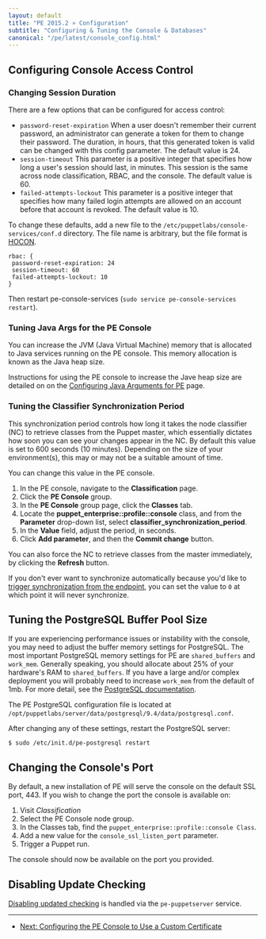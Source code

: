 ```yaml
---
layout: default
title: "PE 2015.2 » Configuration"
subtitle: "Configuring & Tuning the Console & Databases"
canonical: "/pe/latest/console_config.html"
---
```


## Configuring Console Access Control

### Changing Session Duration

There are a few options that can be configured for access control:

- `password-reset-expiration`  When a user doesn't remember their current password, an administrator can generate a token for them to change their password. The duration, in hours, that this generated token is valid can be changed with this config parameter. The default value is 24.
- `session-timeout`  This parameter is a positive integer that specifies how long a user's session should last, in minutes. This session is the same across node classification, RBAC, and the console. The default value is 60.
- `failed-attempts-lockout`  This parameter is a positive integer that specifies how many failed login attempts are allowed on an account before that account is revoked. The default value is 10.

To change these defaults, add a new file to the `/etc/puppetlabs/console-services/conf.d` directory. The file name is arbitrary, but the file format is [HOCON](https://github.com/typesafehub/config#using-hocon-the-json-superset).

    rbac: {
     password-reset-expiration: 24
     session-timeout: 60
     failed-attempts-lockout: 10
    }

Then restart pe-console-services (`sudo service pe-console-services restart`).

### Tuning Java Args for the PE Console

You can increase the JVM (Java Virtual Machine) memory that is allocated to Java services running on the PE console. This memory allocation is known as the Java heap size.

Instructions for using the PE console to increase the Jave heap size are detailed on on the [Configuring Java Arguments for PE](./config_java_args.html#pe-console-services) page.

### Tuning the Classifier Synchronization Period

This synchronization period controls how long it takes the node classifier (NC) to retrieve classes from the Puppet master, which essentially dictates how soon you can see your changes appear in the NC. By default this value is set to 600 seconds (10 minutes). Depending on the size of your environment(s), this may or may not be a suitable amount of time.

You can change this value in the PE console.

1. In the PE console, navigate to the **Classification** page.
2. Click the **PE Console** group.
3. In the **PE Console** group page, click the **Classes** tab.
4. Locate the **puppet_enterprise::profile::console** class, and from the **Parameter** drop-down list, select **classifier_synchronization_period**.
5. In the **Value** field, adjust the period, in seconds.
6. Click **Add parameter**, and then the **Commit change** button.

You can also force the NC to retrieve classes from the master immediately, by clicking the **Refresh** button.

If you don't ever want to synchronize automatically because you'd like to [trigger synchronization from the endpoint](./nc_update_classes.html#update-classes-endpoint), you can set the value to `0` at which point it will never synchronize.

## Tuning the PostgreSQL Buffer Pool Size

If you are experiencing performance issues or instability with the console, you may need to adjust the buffer memory settings for PostgreSQL. The most important PostgreSQL memory settings for PE are `shared_buffers` and `work_mem`.  Generally speaking, you should allocate about 25% of your hardware's RAM to `shared_buffers`. If you have a large and/or complex deployment you will probably need to increase `work_mem` from the default of 1mb. For more detail, see the [PostgreSQL documentation](http://www.postgresql.org/docs/9.2/static/runtime-config-resource.html).

The PE PostgreSQL configuration file is located at `/opt/puppetlabs/server/data/postgresql/9.4/data/postgresql.conf`.

After changing any of these settings, restart the PostgreSQL server:

    $ sudo /etc/init.d/pe-postgresql restart

## Changing the Console's Port

By default, a new installation of PE will serve the console on the default SSL port, 443. If you wish to change the port the console is available on:

1. Visit *Classification*
2. Select the PE Console node group.
3. In the Classes tab, find the `puppet_enterprise::profile::console Class`.
4. Add a new value for the `console_ssl_listen_port` parameter.
5. Trigger a Puppet run.

The console should now be available on the port you provided.

## Disabling Update Checking

[Disabling updated checking](./puppet_config.html#disabling-update-checking) is handled via the `pe-puppetserver` service.


* * *

- [Next: Configuring the PE Console to Use a Custom Certificate ](./custom_console_cert.html)
